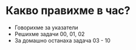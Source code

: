 # Какво правихме в час?
- Говорихме за указатели
- Решихме задачи 00, 01, 02 
- За домашно останаха задача 03 - 10
